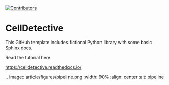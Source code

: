 [![Contributors](https://img.shields.io/github/contributors-anon/remyeltorro/celldetective)](https://github.com/remyeltorro/celldetective/graphs/contributors)

CellDetective
=============

This GitHub template includes fictional Python library
with some basic Sphinx docs.

Read the tutorial here:

https://celldetective.readthedocs.io/

.. image:: article/figures/pipeline.png
    :width: 90%
    :align: center
    :alt: pipeline
